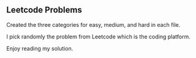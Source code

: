 ## Leetcode Problems

Created the three categories for easy, medium, and hard in each file.

I pick randomly the problem from Leetcode which is the coding platform.

Enjoy reading my solution.
